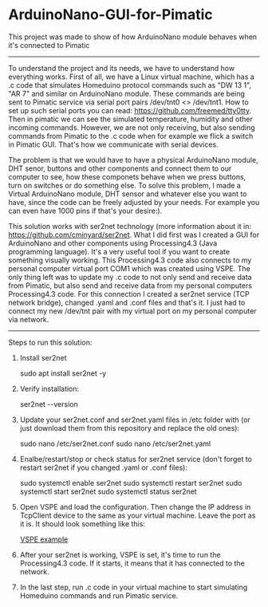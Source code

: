 # ArduinoNano-GUI-for-Pimatic
This project was made to show of how ArduinoNano module behaves when it's connected to Pimatic

--------------------------------------------------------------------------------------------

To understand the project and its needs, we have to understand how everything works. First of all, we have a Linux virtual machine, which has a .c code that simulates Homeduino protocol commands such as "DW 13 1", "AR 7" and similar on ArduinoNano module. These commands are being sent to Pimatic service via serial port pairs /dev/tnt0 <> /dev/tnt1. How to set up such serial ports you can read: https://github.com/freemed/tty0tty. Then in pimatic we can see the simulated temperature, humidity and other incoming commands. However, we are not only receiving, but also sending commands from Pimatic to the .c code when for example we flick a switch in Pimatic GUI. That's how we communicate with serial devices.

The problem is that we would have to have a physical ArduinoNano module, DHT senor, buttons and other components and connect them to our computer to see, how these componets behave when we press buttons, turn on switches or do something else. To solve this problem, I made a Virtual ArduinoNano module, DHT sensor and whatever else you want to have, since the code can be freely adjusted by your needs. For example you can even have 1000 pins if that's your desire:).

This solution works with ser2net technology (more information about it in: https://github.com/cminyard/ser2net. What I did first was I created a GUI for ArduinoNano and other components using Processing4.3 (Java programming language). It's a very useful tool if you want to create something visually working. This Processing4.3 code also connects to my personal computer virtual port COM1 which was created using VSPE. The only thing left was to update my .c code to not only send and receive data from Pimatic, but also send and receive data from my personal computers Processing4.3 code. For this connection I created a ser2net service (TCP network bridge), changed .yaml and .conf files and that's it. I just had to connect my new /dev/tnt pair with my virtual port on my personal computer via network.

--------------------------------------------------------------------------------------------

Steps to run this solution:
1. Install ser2net

     sudo apt install ser2net -y

2. Verify installation:

    ser2net --version
   
3. Update your ser2net.conf and ser2net.yaml files in /etc folder with (or just download them from this repository and replace the old ones):

     sudo nano /etc/ser2net.conf
     sudo nano /etc/ser2net.yaml

4. Enalbe/restart/stop or check status for ser2net service (don't forget to restart ser2net if you changed .yaml or .conf files):

     sudo systemctl enable ser2net
     sudo systemctl restart ser2net
     sudo systemctl start ser2net
     sudo systemctl status ser2net

5. Open VSPE and load the configuration. Then change the IP address in TcpClient device to the same as your virtual machine. Leave the port as it is. It should look something like this:

   [VSPE example](https://github.com/user-attachments/assets/5ab0cbd7-219e-4a6e-b750-aaa7aff8b42e)

6. After your ser2net is working, VSPE is set, it's time to run the Processing4.3 code. If it starts, it means that it has connected to the network.
7. In the last step, run .c code in your virtual machine to start simulating Homeduino commands and run Pimatic service.

